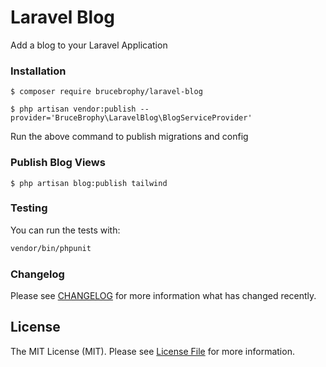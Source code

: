 # Laravel Blog

Add a blog to your Laravel Application 

### Installation 

`$ composer require brucebrophy/laravel-blog`

`$ php artisan vendor:publish --provider='BruceBrophy\LaravelBlog\BlogServiceProvider'`

Run the above command to publish migrations and config

### Publish Blog Views
`$ php artisan blog:publish tailwind`

### Testing

You can run the tests with:

```bash
vendor/bin/phpunit
```

### Changelog

Please see [CHANGELOG](CHANGELOG.md) for more information what has changed recently.

## License

The MIT License (MIT). Please see [License File](LICENSE.md) for more information.